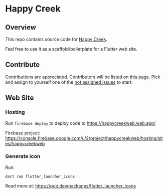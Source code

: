 # Happy Creek

## Overview

This repo contains source code for [Happy Creek](http://happy-creek.com).

Feel free to use it as a scaffold/boilerplate for a Flutter web site.

## Contribute

Contributions are appreciated. Contributors will be
listed on [this page](https://happy-creek.com/#/team).
Pick and assign to yourself one of the [not assigned issues](https://github.com/polina-c/hc/issues?q=is%3Aissue+is%3Aopen+no%3Aassignee+) to start.

## Web Site

### Hosting

Run `firebase deploy` to deploy code to https://happycreekweb.web.app/

Firebase project: https://console.firebase.google.com/u/2/project/happycreekweb/hosting/sites/happycreekweb

### Generate icon

Run:

```
dart run flutter_launcher_icons
```

Read more at: https://pub.dev/packages/flutter_launcher_icons
